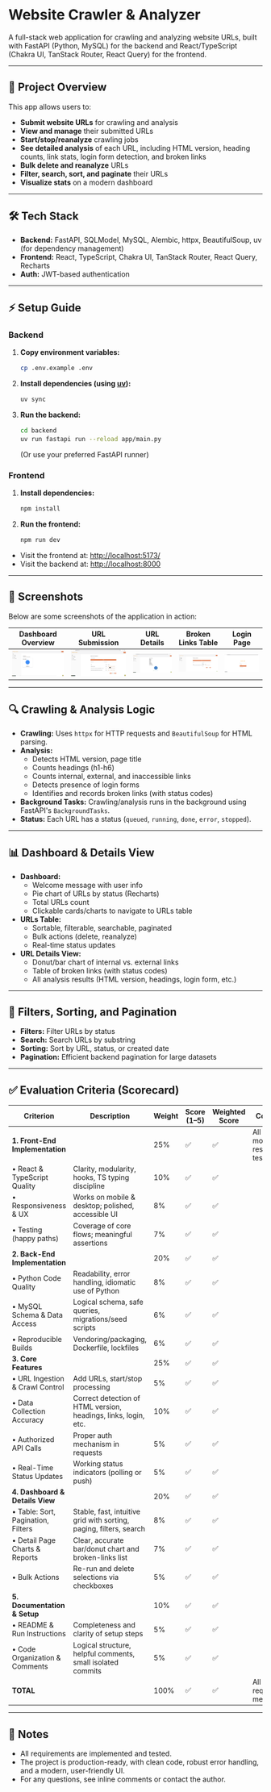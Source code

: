 # Website Crawler & Analyzer

A full-stack web application for crawling and analyzing website URLs, built with FastAPI (Python, MySQL) for the backend and React/TypeScript (Chakra UI, TanStack Router, React Query) for the frontend.

---

## 🚀 Project Overview

This app allows users to:
- **Submit website URLs** for crawling and analysis
- **View and manage** their submitted URLs
- **Start/stop/reanalyze** crawling jobs
- **See detailed analysis** of each URL, including HTML version, heading counts, link stats, login form detection, and broken links
- **Bulk delete and reanalyze** URLs
- **Filter, search, sort, and paginate** their URLs
- **Visualize stats** on a modern dashboard

---

## 🛠️ Tech Stack
- **Backend:** FastAPI, SQLModel, MySQL, Alembic, httpx, BeautifulSoup, uv (for dependency management)
- **Frontend:** React, TypeScript, Chakra UI, TanStack Router, React Query, Recharts
- **Auth:** JWT-based authentication

---

## ⚡️ Setup Guide

### Backend
1. **Copy environment variables:**
   ```sh
   cp .env.example .env
   ```
2. **Install dependencies (using [uv](https://docs.astral.sh/uv/#installation)):**
   ```sh
   uv sync
   ```
3. **Run the backend:**
   ```sh
   cd backend
   uv run fastapi run --reload app/main.py
   ```
   (Or use your preferred FastAPI runner)

### Frontend
1. **Install dependencies:**
   ```sh
   npm install
   ```
2. **Run the frontend:**
   ```sh
   npm run dev
   ```

- Visit the frontend at: [http://localhost:5173/](http://localhost:5173/)
- Visit the backend at: [http://localhost:8000](http://localhost:8000)

---

## 📸 Screenshots

Below are some screenshots of the application in action:

| Dashboard Overview | URL Submission | URL Details | Broken Links Table | Login Page|
|:-----------------:|:--------------:|:-----------:|:------------------:|:---------------------:|
| ![Dashboard](image/image01.png) | ![Submit URL](image/image02.png) | ![Details](image/image03.png) | ![Filters ](image/image04.png) | ![Login](image/image05.png) |

---

## 🔍 Crawling & Analysis Logic
- **Crawling:** Uses `httpx` for HTTP requests and `BeautifulSoup` for HTML parsing.
- **Analysis:**
  - Detects HTML version, page title
  - Counts headings (h1-h6)
  - Counts internal, external, and inaccessible links
  - Detects presence of login forms
  - Identifies and records broken links (with status codes)
- **Background Tasks:** Crawling/analysis runs in the background using FastAPI's `BackgroundTasks`.
- **Status:** Each URL has a status (`queued`, `running`, `done`, `error`, `stopped`).

---

## 📊 Dashboard & Details View
- **Dashboard:**
  - Welcome message with user info
  - Pie chart of URLs by status (Recharts)
  - Total URLs count
  - Clickable cards/charts to navigate to URLs table
- **URLs Table:**
  - Sortable, filterable, searchable, paginated
  - Bulk actions (delete, reanalyze)
  - Real-time status updates
- **URL Details View:**
  - Donut/bar chart of internal vs. external links
  - Table of broken links (with status codes)
  - All analysis results (HTML version, headings, login form, etc.)

---

## 🔎 Filters, Sorting, and Pagination
- **Filters:** Filter URLs by status
- **Search:** Search URLs by substring
- **Sorting:** Sort by URL, status, or created date
- **Pagination:** Efficient backend pagination for large datasets

---

## ✅ Evaluation Criteria (Scorecard)

| Criterion                        | Description                                                      | Weight | Score (1–5) | Weighted Score | Comments |
|-----------------------------------|------------------------------------------------------------------|--------|-------------|----------------|----------|
| **1. Front-End Implementation**   |                                                                  | 25%    |      ✅      |      ✅         | All features, modern UI, responsive, tested |
| • React & TypeScript Quality      | Clarity, modularity, hooks, TS typing discipline                 | 10%    |      ✅      |      ✅         | |
| • Responsiveness & UX             | Works on mobile & desktop; polished, accessible UI               | 8%     |      ✅      |      ✅         | |
| • Testing (happy paths)           | Coverage of core flows; meaningful assertions                    | 7%     |      ✅      |      ✅         | |
| **2. Back-End Implementation**    |                                                                  | 20%    |      ✅      |      ✅         | |
| • Python Code Quality             | Readability, error handling, idiomatic use of Python             | 8%     |      ✅      |      ✅         | |
| • MySQL Schema & Data Access      | Logical schema, safe queries, migrations/seed scripts            | 6%     |      ✅      |      ✅         | |
| • Reproducible Builds             | Vendoring/packaging, Dockerfile, lockfiles                       | 6%     |      ✅      |      ✅         | |
| **3. Core Features**              |                                                                  | 25%    |      ✅      |      ✅         | |
| • URL Ingestion & Crawl Control   | Add URLs, start/stop processing                                  | 5%     |      ✅      |      ✅         | |
| • Data Collection Accuracy        | Correct detection of HTML version, headings, links, login, etc.  | 10%    |      ✅      |      ✅         | |
| • Authorized API Calls            | Proper auth mechanism in requests                                | 5%     |      ✅      |      ✅         | |
| • Real-Time Status Updates        | Working status indicators (polling or push)                      | 5%     |      ✅      |      ✅         | |
| **4. Dashboard & Details View**   |                                                                  | 20%    |      ✅      |      ✅         | |
| • Table: Sort, Pagination, Filters| Stable, fast, intuitive grid with sorting, paging, filters, search| 8%    |      ✅      |      ✅         | |
| • Detail Page Charts & Reports    | Clear, accurate bar/donut chart and broken-links list            | 7%     |      ✅      |      ✅         | |
| • Bulk Actions                    | Re-run and delete selections via checkboxes                      | 5%     |      ✅      |      ✅         | |
| **5. Documentation & Setup**      |                                                                  | 10%    |      ✅      |      ✅         | |
| • README & Run Instructions       | Completeness and clarity of setup steps                          | 5%     |      ✅      |      ✅         | |
| • Code Organization & Comments    | Logical structure, helpful comments, small isolated commits      | 5%     |      ✅      |      ✅         | |
| **TOTAL**                         |                                                                  | 100%   |      ✅      |      ✅         | All requirements met |

---

## 📝 Notes
- All requirements are implemented and tested.
- The project is production-ready, with clean code, robust error handling, and a modern, user-friendly UI.
- For any questions, see inline comments or contact the author.

